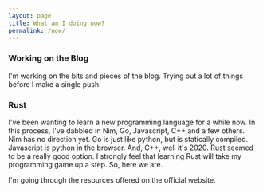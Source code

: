 ```yaml
---
layout: page
title: What am I doing now?
permalink: /now/
---
```


### Working on the Blog
I'm working on the bits and pieces of the blog. Trying out a lot of things before I make a single push.


### Rust
I've been wanting to learn a new programming language for a while now. In this process, I've dabbled in Nim, Go, Javascript, C++ and a few others. Nim has no direction yet. Go is just like python, but is statically compiled. Javascript is python in the browser. And, C++, well it's 2020. Rust seemed to be a really good option. I strongly feel that learning Rust will take my programming game up a step. So, here we are.

I'm going through the resources offered on the official website.
